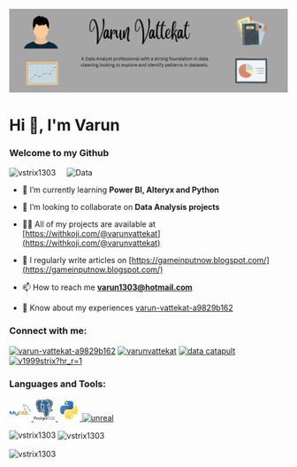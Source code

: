 ![logo](https://github.com/Vstrix1303/Vstrix1303/blob/main/Github%20Banner.png)
<h1 align="left">Hi 👋, I'm Varun</h1>
<h3 align="left">Welcome to my Github</h3>
<img align="right" alt="Data" width="400" src="https://gbunny.online/images/the_main_dashboard.gif">


<p align="left"> <img src="https://komarev.com/ghpvc/?username=vstrix1303&label=Profile%20views&color=0e75b6&style=flat" alt="vstrix1303" /> </p>

- 🌱 I’m currently learning **Power BI, Alteryx and Python**

- 👯 I’m looking to collaborate on **Data Analysis projects**

- 👨‍💻 All of my projects are available at [https://withkoji.com/@varunvattekat](https://withkoji.com/@varunvattekat)

- 📝 I regularly write articles on [https://gameinputnow.blogspot.com/](https://gameinputnow.blogspot.com/)

- 📫 How to reach me **varun1303@hotmail.com**

- 📄 Know about my experiences [varun-vattekat-a9829b162](varun-vattekat-a9829b162)

<h3 align="left">Connect with me:</h3>
<p align="left">
<a href="https://linkedin.com/in/varun-vattekat-a9829b162" target="blank"><img align="center" src="https://raw.githubusercontent.com/rahuldkjain/github-profile-readme-generator/master/src/images/icons/Social/linked-in-alt.svg" alt="varun-vattekat-a9829b162" height="30" width="40" /></a>
<a href="https://kaggle.com/varunvattekat" target="blank"><img align="center" src="https://raw.githubusercontent.com/rahuldkjain/github-profile-readme-generator/master/src/images/icons/Social/kaggle.svg" alt="varunvattekat" height="30" width="40" /></a>
<a href="https://www.youtube.com/c/data catapult" target="blank"><img align="center" src="https://raw.githubusercontent.com/rahuldkjain/github-profile-readme-generator/master/src/images/icons/Social/youtube.svg" alt="data catapult" height="30" width="40" /></a>
<a href="https://www.hackerrank.com/v1999strix?hr_r=1" target="blank"><img align="center" src="https://raw.githubusercontent.com/rahuldkjain/github-profile-readme-generator/master/src/images/icons/Social/hackerrank.svg" alt="v1999strix?hr_r=1" height="30" width="40" /></a>
</p>

<h3 align="left">Languages and Tools:</h3>
<p align="left"> <a href="https://www.mysql.com/" target="_blank" rel="noreferrer"> <img src="https://raw.githubusercontent.com/devicons/devicon/master/icons/mysql/mysql-original-wordmark.svg" alt="mysql" width="40" height="40"/> </a> <a href="https://www.postgresql.org" target="_blank" rel="noreferrer"> <img src="https://raw.githubusercontent.com/devicons/devicon/master/icons/postgresql/postgresql-original-wordmark.svg" alt="postgresql" width="40" height="40"/> </a> <a href="https://www.python.org" target="_blank" rel="noreferrer"> <img src="https://raw.githubusercontent.com/devicons/devicon/master/icons/python/python-original.svg" alt="python" width="40" height="40"/> </a> <a href="https://unrealengine.com/" target="_blank" rel="noreferrer"> <img src="https://raw.githubusercontent.com/kenangundogan/fontisto/036b7eca71aab1bef8e6a0518f7329f13ed62f6b/icons/svg/brand/unreal-engine.svg" alt="unreal" width="40" height="40"/> </a> </p>

<p><img align="left" src="https://github-readme-stats.vercel.app/api/top-langs?username=vstrix1303&show_icons=true&locale=en&layout=compact" alt="vstrix1303" /></p>

<p>&nbsp;<img align="center" src="https://github-readme-stats.vercel.app/api?username=vstrix1303&show_icons=true&locale=en" alt="vstrix1303" /></p>

<p><img align="center" src="https://github-readme-streak-stats.herokuapp.com/?user=vstrix1303&" alt="vstrix1303" /></p>

